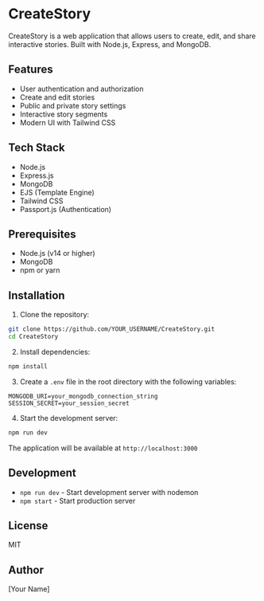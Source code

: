 # CreateStory

CreateStory is a web application that allows users to create, edit, and share interactive stories. Built with Node.js, Express, and MongoDB.

## Features

- User authentication and authorization
- Create and edit stories
- Public and private story settings
- Interactive story segments
- Modern UI with Tailwind CSS

## Tech Stack

- Node.js
- Express.js
- MongoDB
- EJS (Template Engine)
- Tailwind CSS
- Passport.js (Authentication)

## Prerequisites

- Node.js (v14 or higher)
- MongoDB
- npm or yarn

## Installation

1. Clone the repository:
```bash
git clone https://github.com/YOUR_USERNAME/CreateStory.git
cd CreateStory
```

2. Install dependencies:
```bash
npm install
```

3. Create a `.env` file in the root directory with the following variables:
```
MONGODB_URI=your_mongodb_connection_string
SESSION_SECRET=your_session_secret
```

4. Start the development server:
```bash
npm run dev
```

The application will be available at `http://localhost:3000`

## Development

- `npm run dev` - Start development server with nodemon
- `npm start` - Start production server

## License

MIT

## Author

[Your Name] 